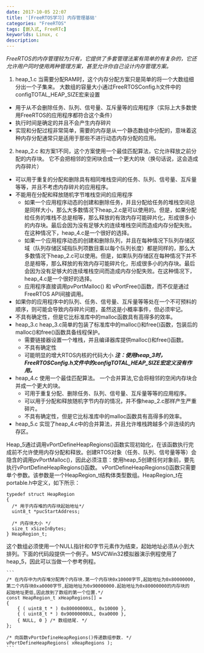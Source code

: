 ```yaml
---
date: 2017-10-05 22:07
title: '[FreeRTOS学习] 内存管理基础'
categories: "FreeRTOS"
tags: [嵌入式, FreeRTc]
keyworlds: Linux, c
description:
---
```


*FreeRTOS的内存管理较为只有，它提供了多套管理法案有简单的有复杂的，它还允许用户同时使用两种管理方案，甚至允许你自己设计内存管理方案。*
1. heap_1.c
        当需要分配RAM时，这个内存分配方案只是简单的将一个大数组细分出一个子集来。
        大数组的容量大小通过FreeRTOSConfig.h文件中的configTOTAL_HEAP_SIZE宏来设置
  * 用于从不会删除任务、队列、信号量、互斥量等的应用程序（实际上大多数使用FreeRTOS的应用程序都符合这个条件）
  * 执行时间是确定的并且不会产生内存碎片
  * 实现和分配过程非常简单，需要的内存是从一个静态数组中分配的，意味着这种内存分配通常只是适用于那些不进行动态内存分配的应用。
2. heap_2.c
       和方案1不同，这个方案使用一个最佳匹配算法，它允许释放之前分配的内存块。
       它不会把相邻的空闲块合成一个更大的块（换句话说，这会造成内存碎片）
  * 可以用于重复的分配和删除具有相同堆栈空间的任务、队列、信号量、互斥量等等，并且不考虑内存碎片的应用程序。
  * 不能用在分配和释放随机字节堆栈空间的应用程序
    * 如果一个应用程序动态的创建和删除任务，并且分配给任务的堆栈空间总是同样大小，那么大多数情况下heap_2.c是可以使用的。但是，如果分配给任务的堆栈不总是相等，那么释放的有效内存可能碎片化，形成很多小的内存块。最后会因为没有足够大的连续堆栈空间而造成内存分配失败。在这种情况下，heap_4.c是一个很好的选择。
    * 如果一个应用程序动态的创建和删除队列，并且在每种情况下队列存储区域（队列存储区域指队列项数目乘以每个队列长度）都是同样的，那么大多数情况下heap_2.c可以使用。但是，如果队列存储区在每种情况下并不总是相等，那么释放的有效内存可能碎片化，形成很多小的内存块。最后会因为没有足够大的连续堆栈空间而造成内存分配失败。在这种情况下，heap_4.c是一个很好的选择。
    * 应用程序直接调用pvPortMalloc() 和 vPortFree()函数，而不仅是通过FreeRTOS API间接调用。
  * 如果你的应用程序中的队列、任务、信号量、互斥量等等处在一个不可预料的顺序，则可能会导致内存碎片问题，虽然这是小概率事件，但必须牢记。
  * 不具有确定性，但是它比标准库中的malloc函数具有高得多的效率。
* heap_3.c
      heap_3.c简单的包装了标准库中的malloc()和free()函数，包装后的malloc()和free()函数具备线程保护。
  * 需要链接器设置一个堆栈，并且编译器库提供malloc()和free()函数。
  * 不具有确定性
  * 可能明显的增大RTOS内核的代码大小
      ***注：使用heap_3时，FreeRTOSConfig.h文件中的configTOTAL_HEAP_SIZE宏定义没有作用。***
* heap_4.c
      使用一个最佳匹配算法。
      一个合并算法,它会将相邻的空闲内存块合并成一个更大的块。
  * 可用于重复分配、删除任务、队列、信号量、互斥量等等的应用程序。
  * 可以用于分配和释放随机字节内存的情况，并不像heap_2.c那样产生严重碎片。
  * 不具有确定性，但是它比标准库中的malloc函数具有高得多的效率。
* heap_5.c
      实现了heap_4.c中的合并算法，并且允许堆栈跨越多个非连续的内存区。

 Heap_5通过调用vPortDefineHeapRegions()函数实现初始化，在该函数执行完成前不允许使用内存分配和释放。创建RTOS对象（任务、队列、信号量等等）会隐含的调用pvPortMalloc()，因此必须注意：使用heap_5创建任何对象前，要先执行vPortDefineHeapRegions()函数。
 vPortDefineHeapRegions()函数只需要单个参数。该参数是一个HeapRegion_t结构体类型数组。HeapRegion_t在portable.h中定义，如下所示：

  ```
typedef struct HeapRegion    
{    
    /* 用于内存堆的内存块起始地址*/    
    uint8_t *pucStartAddress;    
    
    /* 内存块大小 */    
    size_t xSizeInBytes;    
} HeapRegion_t;  
  ```
 这个数组必须使用一个NULL指针和0字节元素作为结束，起始地址必须从小到大排列。下面的代码段提供一个例子。MSVCWin32模拟器演示例程使用了heap_5，因此可以当做一个参考例程。
  
    ```
    /* 在内存中为内存堆分配两个内存块.第一个内存块0x10000字节,起始地址为0x80000000,  
    第二个内存块0xa0000字节,起始地址为0x90000000.起始地址为0x80000000的内存块的  
    起始地址更低,因此放到了数组的第一个位置.*/    
    const HeapRegion_t xHeapRegions[] =    
    {    
        { ( uint8_t * ) 0x80000000UL, 0x10000 },    
        { ( uint8_t * ) 0x90000000UL, 0xa0000 },    
        { NULL, 0 } /* 数组结尾. */    
    };    
        
    /* 向函数vPortDefineHeapRegions()传递数组参数. */    
    vPortDefineHeapRegions( xHeapRegions );   
    ```